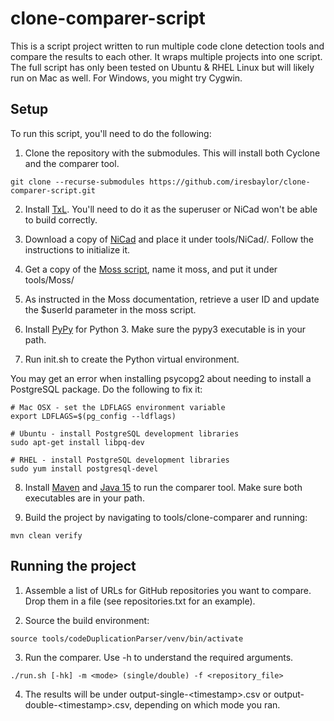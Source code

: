 # clone-comparer-script

This is a script project written to run multiple code clone detection tools and compare the results to each other. It wraps multiple projects into one script. The full script has only been tested on Ubuntu & RHEL Linux but will likely run on Mac as well. For Windows, you might try Cygwin.

## Setup

To run this script, you'll need to do the following:

1. Clone the repository with the submodules. This will install both Cyclone and the comparer tool.

```
git clone --recurse-submodules https://github.com/iresbaylor/clone-comparer-script.git
```

2. Install [TxL](https://www.txl.ca/txl-index.html). You'll need to do it as the superuser or NiCad won't be able to build correctly.

3. Download a copy of [NiCad](https://www.txl.ca/txl-nicaddownload.html) and place it under tools/NiCad/. Follow the instructions to initialize it.

4. Get a copy of the [Moss script](https://theory.stanford.edu/~aiken/moss/), name it moss, and put it under tools/Moss/

5. As instructed in the Moss documentation, retrieve a user ID and update the $userId parameter in the moss script.

6. Install [PyPy](https://www.pypy.org/) for Python 3. Make sure the pypy3 executable is in your path.

7. Run init.sh to create the Python virtual environment.

You may get an error when installing psycopg2 about needing to install a PostgreSQL package. Do the following to fix it:

```
# Mac OSX - set the LDFLAGS environment variable
export LDFLAGS=$(pg_config --ldflags)

# Ubuntu - install PostgreSQL development libraries
sudo apt-get install libpq-dev

# RHEL - install PostgreSQL development libraries
sudo yum install postgresql-devel
```

8. Install [Maven](https://maven.apache.org/download.cgi) and [Java 15](https://jdk.java.net/15/) to run the comparer tool. Make sure both executables are in your path.

9. Build the project by navigating to tools/clone-comparer and running:
```
mvn clean verify
```

## Running the project

1. Assemble a list of URLs for GitHub repositories you want to compare. Drop them in a file (see repositories.txt for an example).

2. Source the build environment:

```
source tools/codeDuplicationParser/venv/bin/activate
```

3. Run the comparer. Use -h to understand the required arguments.

```
./run.sh [-hk] -m <mode> (single/double) -f <repository_file>
```

4. The results will be under output-single-\<timestamp\>.csv or output-double-\<timestamp\>.csv, depending on which mode you ran.
